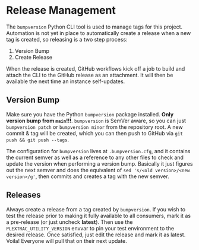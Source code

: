 # Release Management

The `bumpversion` Python CLI tool is used to manage tags for this project. Automation is not yet in
place to automatically create a release when a new tag is created, so releasing is a two step
process:

1. Version Bump
2. Create Release

When the release is created, GitHub workflows kick off a job to build and attach the CLI to the
GitHub release as an attachment. It will then be available the next time an instance self-updates.

## Version Bump

Make sure you have the Python `bumpversion` package installed. **Only version bump from `main`!!!**.
`bumpversion` is SemVer aware, so you can just `bumpversion patch` or `bumpversion minor` from the
repository root. A new commit & tag will be created, which you can then push to GitHub via `git push
&& git push --tags`.

The configuration for `bumpversion` lives at `.bumpversion.cfg`, and it contains the current semver
as well as a reference to any other files to check and update the version when performing a version
bump. Basically it just figures out the next semver and does the equivalent of `sed 's/<old
version>/<new version>/g'`, then commits and creates a tag with the new semver.

## Releases

Always create a release from a tag created by `bumpversion`. If you wish to test the release prior
to making it fully available to all consumers, mark it as a pre-release (or just uncheck
**latest**). Then use the `PLEXTRAC_UTILITY_VERSION` envvar to pin your test environment to the
desired release. Once satisfied, just edit the release and mark it as latest. Voila! Everyone will
pull that on their next update.

